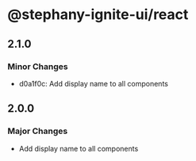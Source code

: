 # @stephany-ignite-ui/react

## 2.1.0

### Minor Changes

- d0a1f0c: Add display name to all components

## 2.0.0

### Major Changes

- Add display name to all components
